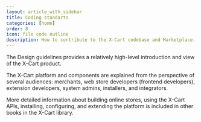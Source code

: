 ```yaml
---
layout: article_with_sidebar
title: Coding standarts
categories: [home]
order: 8
icon: file code outline
description: How to contribute to the X-Cart codebase and Marketplace. Create or customize, and test and package extensions.
---
```


The Design guidelines provides a relatively high-level introduction and view of the X-Cart  product.

The X-Cart  platform and components are explained from the perspective of several audiences: merchants, web store developers (frontend developers), extension developers, system admins, installers, and integrators.

More detailed information about building online stores, using the X-Cart  APIs, installing, configuring, and extending the platform is included in other books in the X-Cart  library.